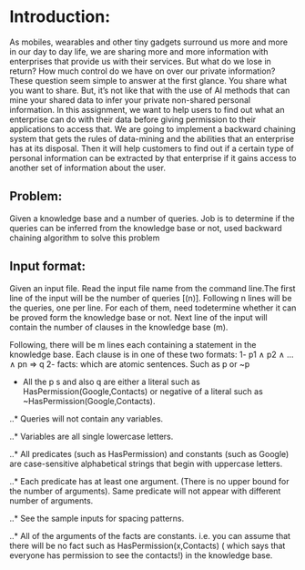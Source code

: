 # Introduction:
As mobiles, wearables and other tiny gadgets surround us more and more in our day to day life, we are sharing more and more information with enterprises that provide us with their services. But what do we lose in return? How much control do we have on over our private information? These question seem simple to answer at the first glance. You share what you want to share. But, it’s not like that with the use of AI methods that can mine your shared data to infer your private non-shared personal information. In this assignment, we want to help users to find out what an enterprise can do with their data before giving permission to their applications to access that.
We are going to implement a backward chaining system that gets the rules of data-mining and the abilities that an enterprise has at its disposal. Then it will help customers to find out if a certain type of personal information can be extracted by that enterprise if it gains access to another set of information about the user.

## Problem:
Given a knowledge base and a number of queries. Job is to determine if the queries can be inferred from the knowledge base or not, used backward chaining algorithm to solve this problem

## Input format: 
Given an input file. Read the input file name from the command line.The first line of the input will be the number of queries [(n)]. Following n lines will be the queries, one per line. For each of them, need todetermine whether it can be proved form the knowledge base or not. Next line of the input will contain the number of clauses in the knowledge base (m).

Following, there will be m lines each containing a statement in the knowledge base. Each clause is in one of these two formats:
1- p1 ∧ p2 ∧ ... ∧ pn => q
2- facts: which are atomic sentences. Such as p or ~p


* All the p s and also q are either a literal such as HasPermission(Google,Contacts) or negative of a literal such as ~HasPermission(Google,Contacts).

..* Queries will not contain any variables.

..* Variables are all single lowercase letters.

..* All predicates (such as HasPermission) and constants (such as Google) are case-sensitive alphabetical strings that begin with uppercase letters.

..* Each predicate has at least one argument. (There is no upper bound for the number of arguments). Same predicate will not appear with different number of arguments.

..* See the sample inputs for spacing patterns.

..* All of the arguments of the facts are constants. i.e. you can assume that there will be no fact such as HasPermission(x,Contacts) ( which says that everyone has permission to see the contacts!) in the knowledge base.
